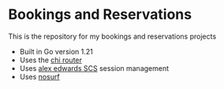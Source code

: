 # Bookings and Reservations 

This is the repository for my bookings and reservations projects

- Built in Go version 1.21
- Uses the [chi router](github.com/go-chi/chi/v5) 
- Uses [alex edwards SCS](github.com/alexedwards/scs/v2) session management
- Uses [nosurf](github.com/justinas/nosurf)